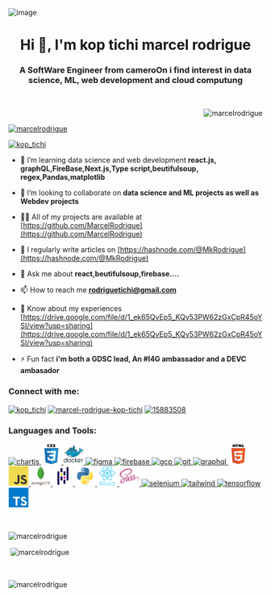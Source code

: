 ![image](https://img.freepik.com/premium-vector/web-developer-works-laptop-horizontal-banner-with-young-programmer-job-colorful-illustration-flat-style_198278-423.jpg?w=2000)


<h1 align="center">Hi 👋, I'm kop tichi marcel rodrigue</h1>
<h3 align="center">A SoftWare Engineer from cameroOn i find interest in data science, ML, web development and cloud computung</h3>
<br>

<p align="right"> <img src="https://komarev.com/ghpvc/?username=marcelrodrigue&label=Profile%20views&color=0e75b6&style=flat" alt="marcelrodrigue" /> </p>

<p align="left"> <a href="https://github.com/ryo-ma/github-profile-trophy"><img src="https://github-profile-trophy.vercel.app/?username=marcelrodrigue" alt="marcelrodrigue" /></a> </p>

<p align="left"> <a href="https://twitter.com/kop_tichi" target="blank"><img src="https://img.shields.io/twitter/follow/kop_tichi?logo=twitter&style=for-the-badge" alt="kop_tichi" /></a> </p>

- 🌱 I’m learning data science and web development **react.js, graphQL,FireBase,Next.js,Type script,beutifulsoup, regex,Pandas,matplotlib**

- 👯 I’m looking to collaborate on **data science and ML projects as well as Webdev projects**

- 👨‍💻 All of my projects are available at [https://github.com/MarcelRodrigue](https://github.com/MarcelRodrigue)

- 📝 I regularly write articles on [https://hashnode.com/@MkRodrigue](https://hashnode.com/@MkRodrigue)

- 💬 Ask me about **react,beutifulsoup,firebase....**

- 📫 How to reach me **rodriguetichi@gmail.com**

- 📄 Know about my experiences [https://drive.google.com/file/d/1_ek65QvEp5_KQy53PW62zGxCpR45oYSI/view?usp=sharing](https://drive.google.com/file/d/1_ek65QvEp5_KQy53PW62zGxCpR45oYSI/view?usp=sharing)

- ⚡ Fun fact **i'm both a GDSC lead, An #I4G ambassador and a DEVC ambasador**

<h3 align="left">Connect with me:</h3>
<p align="left">
<a href="https://twitter.com/kop_tichi" target="blank"><img align="center" src="https://raw.githubusercontent.com/rahuldkjain/github-profile-readme-generator/master/src/images/icons/Social/twitter.svg" alt="kop_tichi" height="30" width="40" /></a>
<a href="https://linkedin.com/in/marcel-rodrigue-kop-tichi" target="blank"><img align="center" src="https://raw.githubusercontent.com/rahuldkjain/github-profile-readme-generator/master/src/images/icons/Social/linked-in-alt.svg" alt="marcel-rodrigue-kop-tichi" height="30" width="40" /></a>
<a href="https://stackoverflow.com/users/15883508" target="blank"><img align="center" src="https://raw.githubusercontent.com/rahuldkjain/github-profile-readme-generator/master/src/images/icons/Social/stack-overflow.svg" alt="15883508" height="30" width="40" /></a>
</p>

<h3 align="left">Languages and Tools:</h3>
<p align="left"> <a href="https://www.chartjs.org" target="_blank" rel="noreferrer"> <img src="https://www.chartjs.org/media/logo-title.svg" alt="chartjs" width="40" height="40"/> </a> <a href="https://www.w3schools.com/css/" target="_blank" rel="noreferrer"> <img src="https://raw.githubusercontent.com/devicons/devicon/master/icons/css3/css3-original-wordmark.svg" alt="css3" width="40" height="40"/> </a> <a href="https://www.docker.com/" target="_blank" rel="noreferrer"> <img src="https://raw.githubusercontent.com/devicons/devicon/master/icons/docker/docker-original-wordmark.svg" alt="docker" width="40" height="40"/> </a> <a href="https://www.figma.com/" target="_blank" rel="noreferrer"> <img src="https://www.vectorlogo.zone/logos/figma/figma-icon.svg" alt="figma" width="40" height="40"/> </a> <a href="https://firebase.google.com/" target="_blank" rel="noreferrer"> <img src="https://www.vectorlogo.zone/logos/firebase/firebase-icon.svg" alt="firebase" width="40" height="40"/> </a> <a href="https://cloud.google.com" target="_blank" rel="noreferrer"> <img src="https://www.vectorlogo.zone/logos/google_cloud/google_cloud-icon.svg" alt="gcp" width="40" height="40"/> </a> <a href="https://git-scm.com/" target="_blank" rel="noreferrer"> <img src="https://www.vectorlogo.zone/logos/git-scm/git-scm-icon.svg" alt="git" width="40" height="40"/> </a> <a href="https://graphql.org" target="_blank" rel="noreferrer"> <img src="https://www.vectorlogo.zone/logos/graphql/graphql-icon.svg" alt="graphql" width="40" height="40"/> </a> <a href="https://www.w3.org/html/" target="_blank" rel="noreferrer"> <img src="https://raw.githubusercontent.com/devicons/devicon/master/icons/html5/html5-original-wordmark.svg" alt="html5" width="40" height="40"/> </a> <a href="https://developer.mozilla.org/en-US/docs/Web/JavaScript" target="_blank" rel="noreferrer"> <img src="https://raw.githubusercontent.com/devicons/devicon/master/icons/javascript/javascript-original.svg" alt="javascript" width="40" height="40"/> </a> <a href="https://www.mongodb.com/" target="_blank" rel="noreferrer"> <img src="https://raw.githubusercontent.com/devicons/devicon/master/icons/mongodb/mongodb-original-wordmark.svg" alt="mongodb" width="40" height="40"/> </a> <a href="https://pandas.pydata.org/" target="_blank" rel="noreferrer"> <img src="https://raw.githubusercontent.com/devicons/devicon/2ae2a900d2f041da66e950e4d48052658d850630/icons/pandas/pandas-original.svg" alt="pandas" width="40" height="40"/> </a> <a href="https://www.python.org" target="_blank" rel="noreferrer"> <img src="https://raw.githubusercontent.com/devicons/devicon/master/icons/python/python-original.svg" alt="python" width="40" height="40"/> </a> <a href="https://reactjs.org/" target="_blank" rel="noreferrer"> <img src="https://raw.githubusercontent.com/devicons/devicon/master/icons/react/react-original-wordmark.svg" alt="react" width="40" height="40"/> </a> <a href="https://sass-lang.com" target="_blank" rel="noreferrer"> <img src="https://raw.githubusercontent.com/devicons/devicon/master/icons/sass/sass-original.svg" alt="sass" width="40" height="40"/> </a> <a href="https://www.selenium.dev" target="_blank" rel="noreferrer"> <img src="https://raw.githubusercontent.com/detain/svg-logos/780f25886640cef088af994181646db2f6b1a3f8/svg/selenium-logo.svg" alt="selenium" width="40" height="40"/> </a> <a href="https://tailwindcss.com/" target="_blank" rel="noreferrer"> <img src="https://www.vectorlogo.zone/logos/tailwindcss/tailwindcss-icon.svg" alt="tailwind" width="40" height="40"/> </a> <a href="https://www.tensorflow.org" target="_blank" rel="noreferrer"> <img src="https://www.vectorlogo.zone/logos/tensorflow/tensorflow-icon.svg" alt="tensorflow" width="40" height="40"/> </a> <a href="https://www.typescriptlang.org/" target="_blank" rel="noreferrer"> <img src="https://raw.githubusercontent.com/devicons/devicon/master/icons/typescript/typescript-original.svg" alt="typescript" width="40" height="40"/> </a> </p>
<br>
<p><img align="left" src="https://github-readme-stats.vercel.app/api/top-langs?username=marcelrodrigue&show_icons=true&locale=en&layout=compact" alt="marcelrodrigue" /></p>
<br>
<p>&nbsp;<img align="center" src="https://github-readme-stats.vercel.app/api?username=marcelrodrigue&show_icons=true&locale=en" alt="marcelrodrigue" /></p>
<br>
<p><img align="center" src="https://github-readme-streak-stats.herokuapp.com/?user=marcelrodrigue&" alt="marcelrodrigue" /></p>


<!--
**MarcelRodrigue/MarcelRodrigue** is a ✨ _special_ ✨ repository because its `README.md` (this file) appears on your GitHub profile.

Here are some ideas to get you started:

- 🔭 I’m currently working on ...
- 🌱 I’m currently learning ...
- 👯 I’m looking to collaborate on ...
- 🤔 I’m looking for help with ...
- 💬 Ask me about ...
- 📫 How to reach me: ...
- 😄 Pronouns: ...
- ⚡ Fun fact: ...
-->
